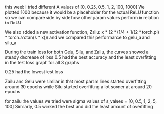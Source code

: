 this week I tried different A values of [0, 0.25, 0.5, 1, 2, 100, 1000]
We plotted 1000 because it would be a placeholder for the actual ReLU function so we can compare side by side how other param values perform in relation to ReLU

We also added a new activation function, Zailu: x * (2 * (1/4 + 1/(2 * torch.pi) * torch.arctan(s * x)))
and we compared this performance to gelu_a and silu_a

During the train loss for both Gelu, Silu, and Zailu, the curves showed a steady decrease of loss
0.5 had the best accuracy and the least overfitting in the test loss graph for all 3 graphs

0.25 had the lowest test loss

Zailu and Gelu were similar in that most param lines started overfitting around 30 epochs while Silu started overfitting a lot sooner at around 20 epochs

for zailu the values we tried were sigma values of s_values = [0, 0.5, 1, 2, 5, 100]
Similarly, 0.5 worked the best and did the least amount of overfitting